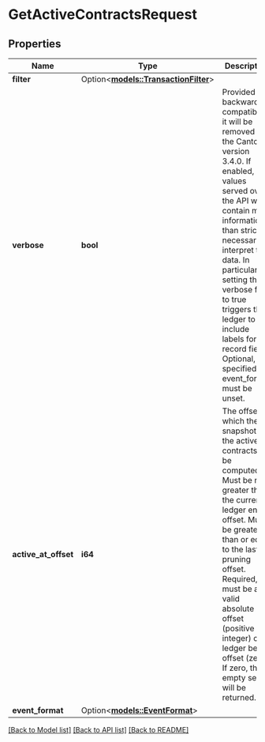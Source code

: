 # GetActiveContractsRequest

## Properties

Name | Type | Description | Notes
------------ | ------------- | ------------- | -------------
**filter** | Option<[**models::TransactionFilter**](TransactionFilter.md)> |  | [optional]
**verbose** | **bool** | Provided for backwards compatibility, it will be removed in the Canton version 3.4.0. If enabled, values served over the API will contain more information than strictly necessary to interpret the data. In particular, setting the verbose flag to true triggers the ledger to include labels for record fields. Optional, if specified event_format must be unset. | 
**active_at_offset** | **i64** | The offset at which the snapshot of the active contracts will be computed. Must be no greater than the current ledger end offset. Must be greater than or equal to the last pruning offset. Required, must be a valid absolute offset (positive integer) or ledger begin offset (zero). If zero, the empty set will be returned. | 
**event_format** | Option<[**models::EventFormat**](EventFormat.md)> |  | [optional]

[[Back to Model list]](../README.md#documentation-for-models) [[Back to API list]](../README.md#documentation-for-api-endpoints) [[Back to README]](../README.md)


